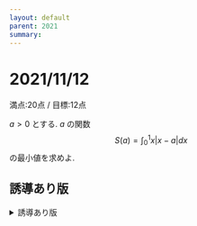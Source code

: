 ```yaml
---
layout: default
parent: 2021
summary: 
---
```


# 2021/11/12

満点:20点 / 目標:12点

$a>0$ とする. $a$ の関数
$$ S(a) = \int_0^1 x|x-a| dx $$
の最小値を求めよ.

## 誘導あり版

<details markdown="1">
<summary>誘導あり版</summary>

$a>0$ とする.

(1) $ y=x|x-a| $ のグラフを描け.

(2) **$a$ と $1$ の大小に注意して,** $a$ の関数
$$ S(a) = \int_0^1 x|x-a| dx $$
を $a$ の整式で表せ.

(3) $S(a)$ の最小値を求めよ.

</details>
